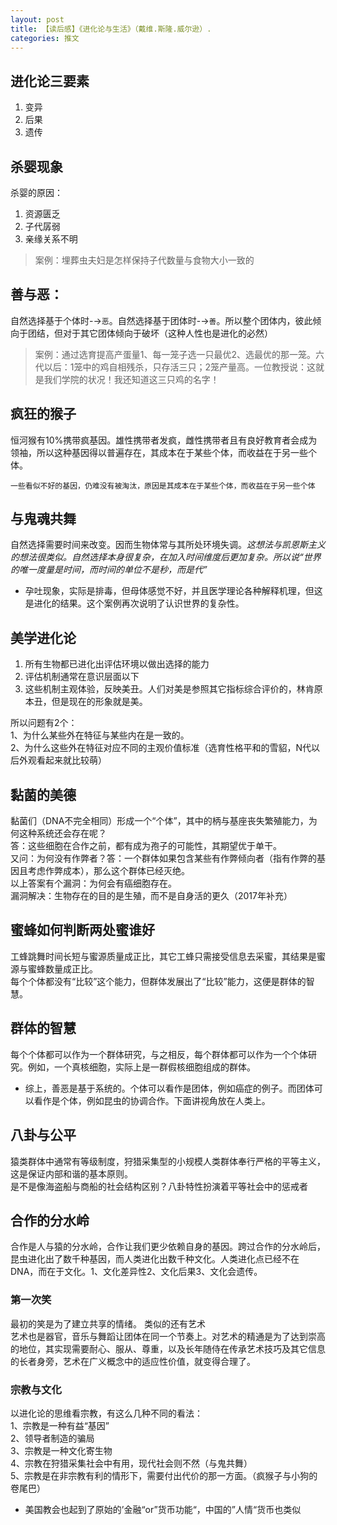 ```yaml
---
layout: post
title: 【读后感】《进化论与生活》（戴维.斯隆.威尔逊）.
categories: 推文
---
```



## 进化论三要素
1. 变异
2. 后果
3. 遗传

## 杀婴现象

杀婴的原因：
1. 资源匮乏
2. 子代孱弱
3. 亲缘关系不明

> 案例：埋葬虫夫妇是怎样保持子代数量与食物大小一致的

## 善与恶：

自然选择基于个体时-→`恶`。自然选择基于团体时-→`善`。所以整个团体内，彼此倾向于团结，但对于其它团体倾向于破坏（这种人性也是进化的必然）

>案例：通过选育提高产蛋量1、每一笼子选一只最优2、选最优的那一笼。六代以后：1笼中的鸡自相残杀，只存活三只；2笼产量高。一位教授说：这就是我们学院的状况！我还知道这三只鸡的名字！

## 疯狂的猴子

恒河猴有10%携带疯基因。雄性携带者发疯，雌性携带者且有良好教育者会成为领袖，所以这种基因得以普遍存在，其成本在于某些个体，而收益在于另一些个体。

`一些看似不好的基因，仍难没有被淘汰，原因是其成本在于某些个体，而收益在于另一些个体`

## 与鬼魂共舞

自然选择需要时间来改变。因而生物体常与其所处环境失调。*这想法与凯恩斯主义的想法很类似。自然选择本身很复杂，在加入时间维度后更加复杂。所以说“世界的唯一度量是时间，而时间的单位不是秒，而是代”*

- 孕吐现象，实际是排毒，但母体感觉不好，并且医学理论各种解释机理，但这是进化的结果。这个案例再次说明了认识世界的复杂性。

## 美学进化论

1. 所有生物都已进化出评估环境以做出选择的能力
2. 评估机制通常在意识层面以下
3. 这些机制主观体验，反映美丑。人们对美是参照其它指标综合评价的，林肯原本丑，但是现在的形象就是美。

所以问题有2个：  
1、为什么某些外在特征与某些内在是一致的。  
2、为什么这些外在特征对应不同的主观价值标准（选育性格平和的雪貂，N代以后外观看起来就比较萌）  

## 黏菌的美德

黏菌们（DNA不完全相同）形成一个“个体”，其中的柄与基座丧失繁殖能力，为何这种系统还会存在呢？  
答：这些细胞在合作之前，都有成为孢子的可能性，其期望优于单干。  
又问：为何没有作弊者？答：一个群体如果包含某些有作弊倾向者（指有作弊的基因且考虑作弊成本），那么这个群体已经灭绝。  
以上答案有个漏洞：为何会有癌细胞存在。  
漏洞解决：生物存在的目的是生殖，而不是自身活的更久（2017年补充）

## 蜜蜂如何判断两处蜜谁好

工蜂跳舞时间长短与蜜源质量成正比，其它工蜂只需接受信息去采蜜，其结果是蜜源与蜜蜂数量成正比。  
每个个体都没有“比较”这个能力，但群体发展出了“比较”能力，这便是群体的智慧。

## 群体的智慧
每个个体都可以作为一个群体研究，与之相反，每个群体都可以作为一个个体研究。例如，一个真核细胞，实际上是一群假核细胞组成的群体。

- 综上，善恶是基于系统的。个体可以看作是团体，例如癌症的例子。而团体可以看作是个体，例如昆虫的协调合作。下面讲视角放在人类上。

## 八卦与公平

猿类群体中通常有等级制度，狩猎采集型的小规模人类群体奉行严格的平等主义，这是保证内部和谐的基本原则。  
是不是像海盗船与商船的社会结构区别？八卦特性扮演着平等社会中的惩戒者

## 合作的分水岭

合作是人与猿的分水岭，合作让我们更少依赖自身的基因。跨过合作的分水岭后，昆虫进化出了数千种基因，而人类进化出数千种文化。人类进化点已经不在DNA，而在于文化。1、文化差异性2、文化后果3、文化会遗传。

### 第一次笑
最初的笑是为了建立共享的情绪。
类似的还有艺术  
艺术也是器官，音乐与舞蹈让团体在同一个节奏上。对艺术的精通是为了达到崇高的地位，其实现需要耐心、服从、尊重，以及长年随侍在传承艺术技巧及其它信息的长者身旁，艺术在广义概念中的适应性价值，就变得合理了。

### 宗教与文化
以进化论的思维看宗教，有这么几种不同的看法：  
1、宗教是一种有益“基因”  
2、领导者制造的骗局  
3、宗教是一种文化寄生物  
4、宗教在狩猎采集社会中有用，现代社会则不然（与鬼共舞）  
5、宗教是在非宗教有利的情形下，需要付出代价的那一方面。（疯猴子与小狗的卷尾巴）



- 美国教会也起到了原始的’金融“or”货币功能“，中国的”人情“货币也类似
